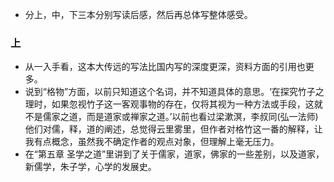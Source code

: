 + 分上，中，下三本分别写读后感，然后再总体写整体感受。

###  上
+ 从一入手看，这本大传远的写法比国内写的深度更深，资料方面的引用也更多。
+ 说到“格物”方面，以前只知道这个名词，并不知道具体的意思。‘在探究竹子之理时，如果忽视竹子这一客观事物的存在，仅将其视为一种方法或手段，这就不是儒家之道，而是道家或禅家之道。’以前也看过梁漱溟，李叔同(弘一法师)他们对儒，释，道的阐述，总觉得云里雾里，但作者对格竹这一番的解释，让我有点概念，虽然我不确定作者的观点对象，但理解上毫无压力。
+ 在“第五章 圣学之道”里讲到了关于儒家，道家，佛家的一些差别，以及道家，新儒学，朱子学，心学的发展史。
